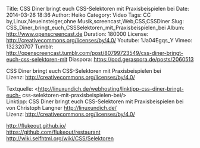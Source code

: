 Title: CSS Diner bringt euch CSS-Selektoren mit Praxisbeispielen bei
Date: 2014-03-26 18:36
Author: Heiko
Category: Video
Tags: CC by,Linux,Neueinsteiger,ohne Musik,screencast,Web,CSS,CSSDiner
Slug: CSS_Diner_bringt_euch_CSSSelektoren_mit_Praxisbeispielen_bei
Album: http://www.openscreencast.de
Duration: 180000
License: http://creativecommons.org/licenses/by/4.0/
Youtube: 1Ja04Egqs_Y
Vimeo: 132320707
Tumblr: http://openscreencast.tumblr.com/post/80799723549/css-diner-bringt-euch-css-selektoren-mit
Diaspora: https://pod.geraspora.de/posts/2060513

CSS Diner bringt euch CSS-Selektoren mit Praxisbeispielen bei  
Lizenz: <http://creativecommons.org/licenses/by/4.0/>  
  
Textquelle: <http://linuxundich.de/webhosting/linktipp-css-diner-bringt-euch-
css-selektoren-mit-praxisbeispielen-bei/>  
Linktipp: CSS Diner bringt euch CSS-Selektoren mit Praxisbeispielen bei von
Christoph Langner <http://linuxundich.de/>  
Lizenz: <http://creativecommons.org/licenses/by/4.0/>  
  
<http://flukeout.github.io/>  
<https://github.com/flukeout/restaurant>  
<http://wiki.selfhtml.org/wiki/CSS/Selektoren>

